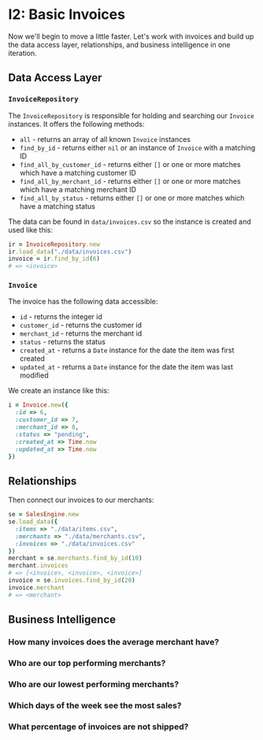 # I2: Basic Invoices

Now we'll begin to move a little faster. Let's work with invoices and build up the data access layer, relationships, and business intelligence in one iteration.

## Data Access Layer

### `InvoiceRepository`

The `InvoiceRepository` is responsible for holding and searching our `Invoice`
instances. It offers the following methods:

* `all` - returns an array of all known `Invoice` instances
* `find_by_id` - returns either `nil` or an instance of `Invoice` with a matching ID
* `find_all_by_customer_id` - returns either `[]` or one or more matches which have a matching customer ID
* `find_all_by_merchant_id` - returns either `[]` or one or more matches which have a matching merchant ID
* `find_all_by_status` - returns either `[]` or one or more matches which have a matching status

The data can be found in `data/invoices.csv` so the instance is created and used like this:

```ruby
ir = InvoiceRepository.new
ir.load_data("./data/invoices.csv")
invoice = ir.find_by_id(6)
# => <invoice>
```

### `Invoice`

The invoice has the following data accessible:

* `id` - returns the integer id
* `customer_id` - returns the customer id
* `merchant_id` - returns the merchant id
* `status` - returns the status
* `created_at` - returns a `Date` instance for the date the item was first created
* `updated_at` - returns a `Date` instance for the date the item was last modified

We create an instance like this:

```ruby
i = Invoice.new({
  :id => 6,
  :customer_id => 7,
  :merchant_id => 8,
  :status => "pending",
  :created_at => Time.now
  :updated_at => Time.now
})
```

## Relationships

Then connect our invoices to our merchants:

```ruby
se = SalesEngine.new
se.load_data({
  :items => "./data/items.csv",
  :merchants => "./data/merchants.csv",
  :invoices => "./data/invoices.csv"
})
merchant = se.merchants.find_by_id(10)
merchant.invoices
# => [<invoice>, <invoice>, <invoice>]
invoice = se.invoices.find_by_id(20)
invoice.merchant
# => <merchant>
```

## Business Intelligence

### How many invoices does the average merchant have?

### Who are our top performing merchants?

### Who are our lowest performing merchants?

### Which days of the week see the most sales?

### What percentage of invoices are not shipped?
